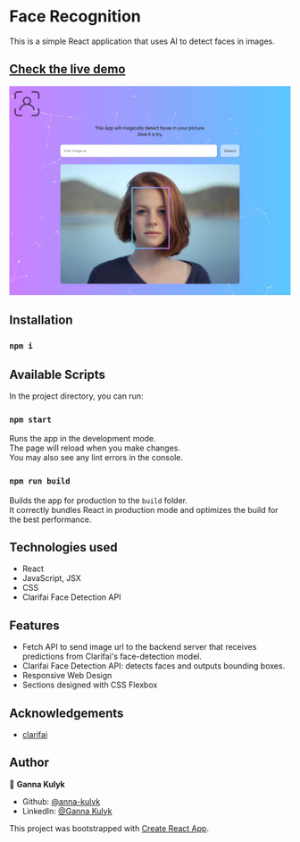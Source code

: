 # Face Recognition

This is a simple React application that uses AI to detect faces in images.

## [Check the live demo](https://smartbrain-ai-app.netlify.app/)

![Screenshot](https://raw.githubusercontent.com/anna-kulyk/face-recognition/master/src/assets/facerec.jpg)

## Installation

### `npm i`

## Available Scripts

In the project directory, you can run:

### `npm start`

Runs the app in the development mode.\
The page will reload when you make changes.\
You may also see any lint errors in the console.

### `npm run build`

Builds the app for production to the `build` folder.\
It correctly bundles React in production mode and optimizes the build for the best performance.

## Technologies used

- React
- JavaScript, JSX
- CSS
- Clarifai Face Detection API

## Features

- Fetch API to send image url to the backend server that receives predictions from Clarifai's face-detection model.
- Clarifai Face Detection API: detects faces and outputs bounding boxes.
- Responsive Web Design
- Sections designed with CSS Flexbox

## Acknowledgements

- [clarifai](https://www.clarifai.com/)

## Author

👤 **Ganna Kulyk**

- Github: [@anna-kulyk](https://github.com/anna-kulyk)
- LinkedIn: [@Ganna Kulyk](https://linkedin.com/in/ganna-kulyk-b90273252)

This project was bootstrapped with [Create React App](https://github.com/facebook/create-react-app).

